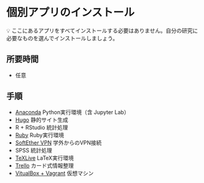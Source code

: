 # 個別アプリのインストール

:bulb: ここにあるアプリをすべてインストールする必要はありません。自分の研究に必要なものを選んでインストールしましょう。

## 所要時間

- 任意

## 手順


- [Anaconda](pc-anaconda.md) Python実行環境（含 Jupyter Lab）
- [Hugo](pc-hugo.md) 静的サイト生成
- R + RStudio 統計処理
- [Ruby](pc-ruby.md) Ruby実行環境
- [SoftEther VPN](http://campus-vpn.cc.tsukuba.ac.jp/ja/howto_softether.aspx#windows) 学外からのVPN接続
- SPSS 統計処理
- [TeXLive](pc-texlive.md) LaTeX実行環境
- [Trello](https://trello.com/platforms) カード式情報整理
- [VitualBox + Vagrant](pc-virtualbox-vagrant.md) 仮想マシン
